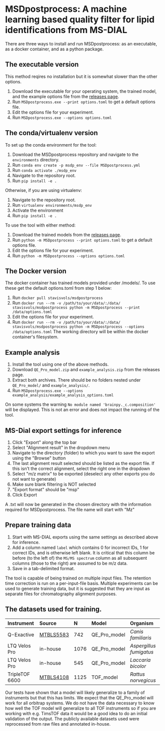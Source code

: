 # MSDpostprocess: A machine learning based quality filter for lipid identifications from MS-DIAL
There are three ways to install and run MSDpostprocess: as an executable, as a docker container, and as a python package.

## The executable version
This method reqires no installation but it is somewhat slower than the other options.
1. Download the executable for your operating system, the trained model, and the example options file from the [releases page](https://github.com/stavis1/MSDpostprocess/releases).
2. Run `MSDpostprocess.exe --print options.toml` to get a default options file.
3. Edit the options file for your experiment.
4. Run `MSDpostprocess.exe --options options.toml`

## The conda/virtualenv version
To set up the conda environment for the tool:
1. Download the MSDpostprocess repository and navigate to the `environments` directory.
2. Run `conda env create -p msdp_env --file MSDpostprocess.yml`
3. Run `conda activate ./msdp_env`
4. Navigate to the repository root.
5. Run `pip install -e .`

Otherwise, if you are using virtualenv:
1. Navigate to the repository root.
2. Run `virtualenv environments/msdp_env`
3. Activate the environment
4. Run `pip install -e .`

To use the tool with either method:
1. Download the trained models from the [releases page](https://github.com/stavis1/MSDpostprocess/releases).
2. Run `python -m MSDpostprocess --print options.toml` to get a default options file.
3. Edit the options file for your experiment.
4. Run `python -m MSDpostprocess --options options.toml`

## The Docker version
The docker container has trained models provided under /models/. To use these get the default options.toml from step 1 below:
1. Run `docker pull stavisvols/msdpostprocess`
2. Run `docker run --rm -v /path/to/your/data/:/data/ stavisvols/msdpostprocess python -m MSDpostprocess --print /data/options.toml`
3. Edit the options file for your experiment.
4. Run `docker run --rm -v /path/to/your/data/:/data/ stavisvols/msdpostprocess python -m MSDpostprocess --options /data/options.toml`
The working directory will be within the docker container's filesystem.

## Example analysis
1. Install the tool using one of the above methods.
2. Download `QE_Pro_model.zip` and `example_analysis.zip` from the releases page.
3. Extract both archives. There should be no folders nested under `QE_Pro_model/` and `example_analysis/`.
4. Run `MSDpostprocess.exe --options example_analysis/example_analysis_options.toml`

On some systems the warning `No module named 'brainpy._c.composition'` will be displayed. This is not an error and does not impact the running of the tool.

## MS-Dial export settings for inference
1. Click "Export" along the top bar
2. Select "Alignment result" in the dropdown menu
3. Navigate to the directory (folder) to which you want to save the export using the "Browse" button
4. The last alignment result selected should be listed as the export file. If this isn't the correct alignment, select the right one in the dropdown
5. Select "m/z matrix" to be exported (deselect any other exports you do not want to generate)
6. Make sure blank filtering is NOT selected
7. "Export format" should be "msp"
8. Click Export

A .txt will now be generated in the chosen directory with the information required for MSDpostprocess. The file name will start with "Mz"

## Prepare training data
1. Start with MS-DIAL exports using the same settings as described above for inference. 
2. Add a column named `label` which contains 0 for incorrect IDs, 1 for correct IDs, and is otherwise left blank. It is critical that this column be before (to the left of) the `MS/MS spectrum` column as all subsequent columns (those to the right) are assumed to be m/z data. 
3. Save in a tab-delimited format.

The tool is capable of being trained on multiple input files. The retention time correction is run on a per-input-file basis. Multiple experiments can be used to generate training data, but it is suggested that they are input as separate files for chromatography alignment purposes. 

## The datasets used for training.
| Instrument | Source | N  | Model | Organism |
| :--------- | :----- | :- | :---- | :------- |
| Q-Exactive | [MTBLS5583](https://www.ebi.ac.uk/metabolights/editor/MTBLS5583/descriptors) | 742 | QE_Pro_model | *Canis familiaris* |
| LTQ Velos Pro | in-house | 1076 | QE_Pro_model | *Aspergillus fumigatus* |
| LTQ Velos Pro | in-house | 545 | QE_Pro_model | *Laccaria bicolor* |
| TripleTOF 6600 | [MTBLS4108](https://www.ebi.ac.uk/metabolights/editor/MTBLS4108/descriptors) | 1125 | TOF_model | *Rattus norvegicus* |

Our tests have shown that a model will likely generalize to a family of instruments but that this has limits. We expect that the QE_Pro_model will work for all orbitrap systems. We do not have the data necessary to know how well the TOF model will generalize to all TOF instruments so if you are working with e.g. TimsTOF data it would be a good idea to do an initial validation of the output. The publicly available datasets used were reprocessed from raw files and annotated in-house.

